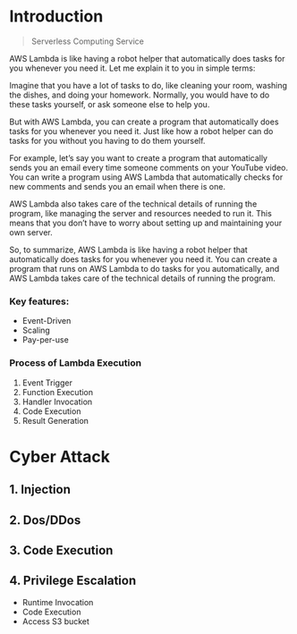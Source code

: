 # Introduction

> Serverless Computing Service

AWS Lambda is like having a robot helper that automatically does tasks for you whenever you need it. Let me explain it to you in simple terms:

Imagine that you have a lot of tasks to do, like cleaning your room, washing the dishes, and doing your homework. Normally, you would have to do these tasks yourself, or ask someone else to help you.

But with AWS Lambda, you can create a program that automatically does tasks for you whenever you need it. Just like how a robot helper can do tasks for you without you having to do them yourself.

For example, let’s say you want to create a program that automatically sends you an email every time someone comments on your YouTube video. You can write a program using AWS Lambda that automatically checks for new comments and sends you an email when there is one.

AWS Lambda also takes care of the technical details of running the program, like managing the server and resources needed to run it. This means that you don’t have to worry about setting up and maintaining your own server.

So, to summarize, AWS Lambda is like having a robot helper that automatically does tasks for you whenever you need it. You can create a program that runs on AWS Lambda to do tasks for you automatically, and AWS Lambda takes care of the technical details of running the program.

### Key features:

- Event-Driven
- Scaling
- Pay-per-use

### Process of Lambda Execution

1. Event Trigger
2. Function Execution
3. Handler Invocation
4. Code Execution
5. Result Generation

# Cyber Attack

## 1. Injection
## 2. Dos/DDos
## 3. Code Execution
## 4. Privilege Escalation

- Runtime Invocation
- Code Execution
- Access S3 bucket

